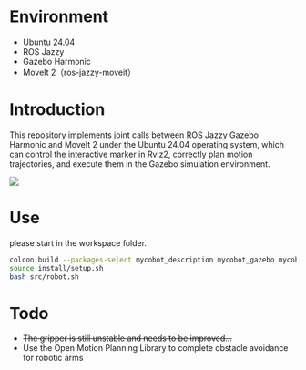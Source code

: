 # Environment
- Ubuntu 24.04
- ROS Jazzy
- Gazebo Harmonic
- MoveIt 2（ros-jazzy-moveit）

# Introduction
This repository implements joint calls between ROS Jazzy Gazebo Harmonic and MoveIt 2 under the Ubuntu 24.04 operating system, which can control the interactive marker in Rviz2, correctly plan motion trajectories, and execute them in the Gazebo simulation environment.

![](figs/show.png)
# Use
please start in the workspace folder.
```bash
colcon build --packages-select mycobot_description mycobot_gazebo mycobot_moveit
source install/setup.sh
bash src/robot.sh
```
# Todo
- ~~The gripper is still unstable and needs to be improved...~~
- Use the Open Motion Planning Library to complete obstacle avoidance for robotic arms
